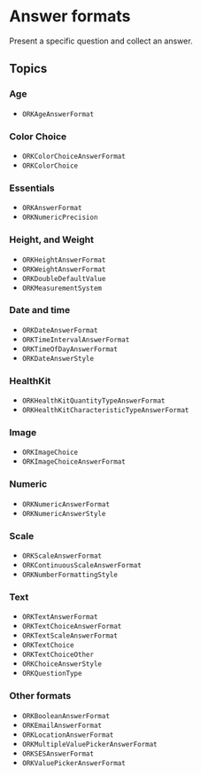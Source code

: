 # Answer formats

Present a specific question and collect an answer.

## Topics

### Age

- ``ORKAgeAnswerFormat``

### Color Choice

- ``ORKColorChoiceAnswerFormat``
- ``ORKColorChoice``

### Essentials

- ``ORKAnswerFormat``
- ``ORKNumericPrecision``

### Height, and Weight

- ``ORKHeightAnswerFormat``
- ``ORKWeightAnswerFormat``
- ``ORKDoubleDefaultValue``
- ``ORKMeasurementSystem``

### Date and time

- ``ORKDateAnswerFormat``
- ``ORKTimeIntervalAnswerFormat``
- ``ORKTimeOfDayAnswerFormat``
- ``ORKDateAnswerStyle``

### HealthKit

- ``ORKHealthKitQuantityTypeAnswerFormat``
- ``ORKHealthKitCharacteristicTypeAnswerFormat``

### Image

- ``ORKImageChoice``
- ``ORKImageChoiceAnswerFormat``

### Numeric

- ``ORKNumericAnswerFormat``
- ``ORKNumericAnswerStyle``

### Scale

- ``ORKScaleAnswerFormat``
- ``ORKContinuousScaleAnswerFormat``
- ``ORKNumberFormattingStyle``

### Text

- ``ORKTextAnswerFormat``
- ``ORKTextChoiceAnswerFormat``
- ``ORKTextScaleAnswerFormat``
- ``ORKTextChoice``
- ``ORKTextChoiceOther``
- ``ORKChoiceAnswerStyle``
- ``ORKQuestionType``

### Other formats

- ``ORKBooleanAnswerFormat``
- ``ORKEmailAnswerFormat``
- ``ORKLocationAnswerFormat``
- ``ORKMultipleValuePickerAnswerFormat``
- ``ORKSESAnswerFormat``
- ``ORKValuePickerAnswerFormat``
